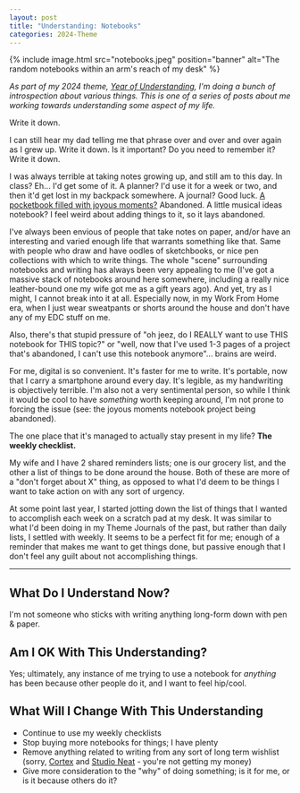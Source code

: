 ```yaml
---
layout: post
title: "Understanding: Notebooks"
categories: 2024-Theme
---
```


{% include image.html
  src="notebooks.jpeg"
  position="banner"
  alt="The random notebooks within an arm's reach of my desk"
%}

*As part of my 2024 theme, [Year of Understanding](/year-of-understanding), I'm doing a bunch of introspection about various things. This is one of a series of posts about me working towards understanding some aspect of my life.*

Write it down.

I can still hear my dad telling me that phrase over and over and over again as I grew up. Write it down. Is it important? Do you need to remember it? Write it down.

I was always terrible at taking notes growing up, and still am to this day. In class? Eh... I'd get some of it. A planner? I'd use it for a week or two, and then it'd get lost in my backpack somewhere. A journal? Good luck. [A pocketbook filled with joyous moments?](/pocket-notebook) Abandoned. A little musical ideas notebook? I feel weird about adding things to it, so it lays abandoned.

I've always been envious of people that take notes on paper, and/or have an interesting and varied enough life that warrants something like that. Same with people who draw and have oodles of sketchbooks, or nice pen collections with which to write things. The whole "scene" surrounding notebooks and writing has always been very appealing to me (I've got a massive stack of notebooks around here somewhere, including a really nice leather-bound one my wife got me as a gift years ago). And yet, try as I might, I cannot break into it at all. Especially now, in my Work From Home era, when I just wear sweatpants or shorts around the house and don't have any of my EDC stuff on me.

Also, there's that stupid pressure of "oh jeez, do I REALLY want to use THIS notebook for THIS topic?" or "well, now that I've used 1-3 pages of a project that's abandoned, I can't use this notebook anymore"... brains are weird.

For me, digital is so convenient. It's faster for me to write. It's portable, now that I carry a smartphone around every day. It's legible, as my handwriting is objectively terrible. I'm also not a very sentimental person, so while I think it would be cool to have *something* worth keeping around, I'm not prone to forcing the issue (see: the joyous moments notebook project being abandoned).

The one place that it's managed to actually stay present in my life? **The weekly checklist.**

My wife and I have 2 shared reminders lists; one is our grocery list, and the other a list of things to be done around the house. Both of these are more of a "don't forget about X" thing, as opposed to what I'd deem to be things I want to take action on with any sort of urgency.

At some point last year, I started jotting down the list of things that I wanted to accomplish each week on a scratch pad at my desk. It was similar to what I'd been doing in my Theme Journals of the past, but rather than daily lists, I settled with weekly. It seems to be a perfect fit for me; enough of a reminder that makes me want to get things done, but passive enough that I don't feel any guilt about not accomplishing things.

---

## What Do I Understand Now?

I'm not someone who sticks with writing anything long-form down with pen & paper.

## Am I OK With This Understanding?

Yes; ultimately, any instance of me trying to use a notebook for *anything* has been because other people do it, and I want to feel hip/cool.

## What Will I Change With This Understanding

- Continue to use my weekly checklists
- Stop buying more notebooks for things; I have plenty
- Remove anything related to writing from any sort of long term wishlist (sorry, [Cortex](https://cottonbureau.com/people/cortex-podcast#/shop) and [Studio Neat](https://www.studioneat.com) - you're not getting my money)
- Give more consideration to the "why" of doing something; is it for me, or is it because others do it?
